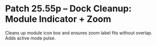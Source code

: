 # Patch 25.55p – Dock Cleanup: Module Indicator + Zoom

Cleans up module icon box and ensures zoom label fits without overlap. Adds active mode pulse.
